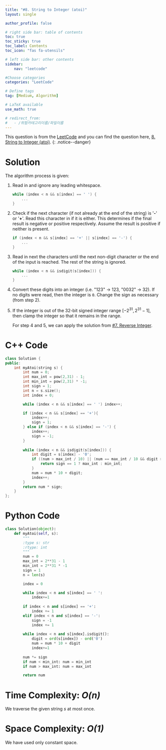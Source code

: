 ```yaml
---
title: "#8. String to Integer (atoi)"
layout: single

author_profile: false

# right side bar: table of contents
toc: true
toc_sticky: true
toc_label: Contents
toc_icon: "fas fa-utensils"

# left side bar: other contents
sidebar:
    nav: "leetcode"

#Choose categories
categories: "LeetCode"

# Define tags
tag: [Medium, Algorithm]

# LaTeX available
use_math: true

# redirect_from:
#   - /위험카테고리이름/파일이름
---
```


This question is from the [LeetCode](https://leetcode.com) and you can find the question here, [8. String to Integer (atoi)](https://leetcode.com/problems/string-to-integer-atoi/).
{: .notice--danger}

# Solution

The algorithm process is given:

1. Read in and ignore any leading whitespace.

   ~~~c++
   while (index < n && s[index] == ' ') {
       ...
   }
   ~~~

2. Check if the next character (if not already at the end of the string) is '**-**' or '**+**'. Read this character in if it is either. This determines if the final result is negative or positive respectively. Assume the result is positive if neither is present.

   ~~~c++
   if (index < n && s[index] == '+' || s[index] == '-') {
       ...
   }
   ~~~

3. Read in next the characters until the next non-digit character or the end of the input is reached. The rest of the string is ignored.

   ~~~c++
   while (index < n && isdigit(s[index])) {
       ...
   }
   ~~~

4. Convert these digits into an integer (i.e. "123" -> 123, "0032" -> 32). If no digits were read, then the integer is `0`. Change the sign as necessary (from step 2).

5. If the integer is out of the 32-bit signed integer range [$-2^{31}, 2^{31} - 1$], then clamp the integer so that it remains in the range. 

   For step 4 and 5, we can apply the solution from [#7. Reverse Integer](/7/).

# C++ Code
```c++
class Solution {
public:
    int myAtoi(string s) {
        int num = 0;
        int max_int = pow(2,31) - 1;
        int min_int = pow(2,31) * -1;
        int sign = 1;
        int n = s.size();
        int index = 0;

        while (index < n && s[index] == ' ') index++;

        if (index < n && s[index] == '+'){
            index++;
            sign = 1;
        } else if (index < n && s[index] == '-') {
            index++;
            sign = -1;
        }
        
        while (index < n && isdigit(s[index])) {
            int digit = s[index] - '0';
            if ((num > max_int / 10) || (num == max_int / 10 && digit > max_int % 10)){
                return sign == 1 ? max_int : min_int;
            }
            num = num * 10 + digit;
            index++;
        }
        return num * sign;
    }
};
```

# Python Code
~~~python
class Solution(object):
    def myAtoi(self, s):
        """
        :type s: str
        :rtype: int
        """
        num = 0
        max_int = 2**31 - 1
        min_int = 2**31 * -1
        sign = 1
        n = len(s)

        index = 0

        while index < n and s[index] == ' ':
            index+=1
        
        if index < n and s[index] == '+':
            index += 1
        elif index < n and s[index] == '-':
            sign = -1
            index += 1
        
        while index < n and s[index].isdigit():
            digit = ord(s[index]) - ord('0')
            num = num * 10 + digit
            index+=1
        
        num *= sign
        if num < min_int: num = min_int
        if num > max_int: num = max_int

        return num
~~~

# Time Complexity: *$O(n)$*
We traverse the given string $s$ at most once.

# Space Complexity: *$O(1)$*
We have used only constant space.
